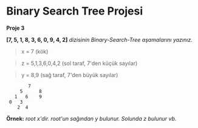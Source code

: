 # Binary Search Tree Projesi

**Proje 3**

**[7, 5, 1, 8, 3, 6, 0, 9, 4, 2]** *dizisinin Binary-Search-Tree aşamalarını yazınız.*
> x = 7 (kök)

> z = 5,1,3,6,0,4,2 (sol taraf, 7'den küçük sayılar)

> y = 8,9 (sağ taraf, 7'den büyük sayılar)

```
        7
     5      8
   1   6    9
 0   3
    2  4
```

**Örnek:** *root x'dir. root'un sağından y bulunur. Solunda z bulunur vb.*
